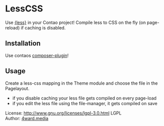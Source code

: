 # LessCSS

Use [{less}](http://lesscss.org) in your Contao project!
Compile less to CSS on the fly (on page-reload) if caching is disabled.


## Installation
Use contaos [composer-plugin](https://github.com/contao-community-alliance/composer-plugin)!

## Usage
Create a less-css mapping in the Theme module and choose the file in the Pagelayout.

* if you disable caching your less file gets compiled on every page-load
* if you edit the less file using the file-manager, it gets compiled on save


License: http://www.gnu.org/licenses/lgpl-3.0.html LGPL <br>
Author: [4ward.media](http://www.4wardmedia.de)